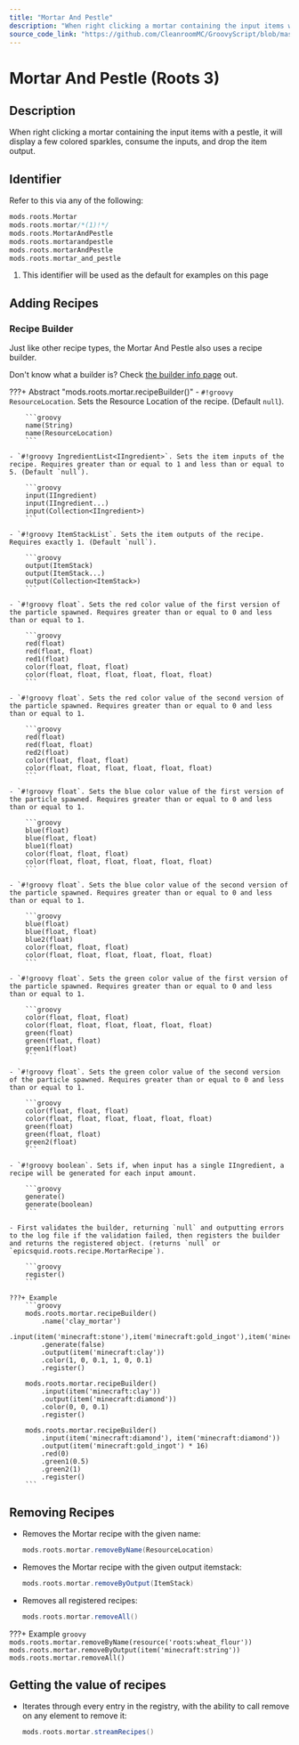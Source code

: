 ```yaml
---
title: "Mortar And Pestle"
description: "When right clicking a mortar containing the input items with a pestle, it will display a few colored sparkles, consume the inputs, and drop the item output."
source_code_link: "https://github.com/CleanroomMC/GroovyScript/blob/master/src/main/java/com/cleanroommc/groovyscript/compat/mods/roots/Mortar.java"
---
```


# Mortar And Pestle (Roots 3)

## Description

When right clicking a mortar containing the input items with a pestle, it will display a few colored sparkles, consume the inputs, and drop the item output.

## Identifier

Refer to this via any of the following:

```groovy hl_lines="2"
mods.roots.Mortar
mods.roots.mortar/*(1)!*/
mods.roots.MortarAndPestle
mods.roots.mortarandpestle
mods.roots.mortarAndPestle
mods.roots.mortar_and_pestle
```

1. This identifier will be used as the default for examples on this page

## Adding Recipes

### Recipe Builder

Just like other recipe types, the Mortar And Pestle also uses a recipe builder.

Don't know what a builder is? Check [the builder info page](../../../groovy/builder.md) out.

???+ Abstract "mods.roots.mortar.recipeBuilder()"
    - `#!groovy ResourceLocation`. Sets the Resource Location of the recipe. (Default `null`).

        ```groovy
        name(String)
        name(ResourceLocation)
        ```

    - `#!groovy IngredientList<IIngredient>`. Sets the item inputs of the recipe. Requires greater than or equal to 1 and less than or equal to 5. (Default `null`).

        ```groovy
        input(IIngredient)
        input(IIngredient...)
        input(Collection<IIngredient>)
        ```

    - `#!groovy ItemStackList`. Sets the item outputs of the recipe. Requires exactly 1. (Default `null`).

        ```groovy
        output(ItemStack)
        output(ItemStack...)
        output(Collection<ItemStack>)
        ```

    - `#!groovy float`. Sets the red color value of the first version of the particle spawned. Requires greater than or equal to 0 and less than or equal to 1.

        ```groovy
        red(float)
        red(float, float)
        red1(float)
        color(float, float, float)
        color(float, float, float, float, float, float)
        ```

    - `#!groovy float`. Sets the red color value of the second version of the particle spawned. Requires greater than or equal to 0 and less than or equal to 1.

        ```groovy
        red(float)
        red(float, float)
        red2(float)
        color(float, float, float)
        color(float, float, float, float, float, float)
        ```

    - `#!groovy float`. Sets the blue color value of the first version of the particle spawned. Requires greater than or equal to 0 and less than or equal to 1.

        ```groovy
        blue(float)
        blue(float, float)
        blue1(float)
        color(float, float, float)
        color(float, float, float, float, float, float)
        ```

    - `#!groovy float`. Sets the blue color value of the second version of the particle spawned. Requires greater than or equal to 0 and less than or equal to 1.

        ```groovy
        blue(float)
        blue(float, float)
        blue2(float)
        color(float, float, float)
        color(float, float, float, float, float, float)
        ```

    - `#!groovy float`. Sets the green color value of the first version of the particle spawned. Requires greater than or equal to 0 and less than or equal to 1.

        ```groovy
        color(float, float, float)
        color(float, float, float, float, float, float)
        green(float)
        green(float, float)
        green1(float)
        ```

    - `#!groovy float`. Sets the green color value of the second version of the particle spawned. Requires greater than or equal to 0 and less than or equal to 1.

        ```groovy
        color(float, float, float)
        color(float, float, float, float, float, float)
        green(float)
        green(float, float)
        green2(float)
        ```

    - `#!groovy boolean`. Sets if, when input has a single IIngredient, a recipe will be generated for each input amount.

        ```groovy
        generate()
        generate(boolean)
        ```

    - First validates the builder, returning `null` and outputting errors to the log file if the validation failed, then registers the builder and returns the registered object. (returns `null` or `epicsquid.roots.recipe.MortarRecipe`).

        ```groovy
        register()
        ```

    ???+ Example
        ```groovy
        mods.roots.mortar.recipeBuilder()
            .name('clay_mortar')
            .input(item('minecraft:stone'),item('minecraft:gold_ingot'),item('minecraft:stone'),item('minecraft:gold_ingot'),item('minecraft:stone'))
            .generate(false)
            .output(item('minecraft:clay'))
            .color(1, 0, 0.1, 1, 0, 0.1)
            .register()

        mods.roots.mortar.recipeBuilder()
            .input(item('minecraft:clay'))
            .output(item('minecraft:diamond'))
            .color(0, 0, 0.1)
            .register()

        mods.roots.mortar.recipeBuilder()
            .input(item('minecraft:diamond'), item('minecraft:diamond'))
            .output(item('minecraft:gold_ingot') * 16)
            .red(0)
            .green1(0.5)
            .green2(1)
            .register()
        ```



## Removing Recipes

- Removes the Mortar recipe with the given name:

    ```groovy
    mods.roots.mortar.removeByName(ResourceLocation)
    ```

- Removes the Mortar recipe with the given output itemstack:

    ```groovy
    mods.roots.mortar.removeByOutput(ItemStack)
    ```

- Removes all registered recipes:

    ```groovy
    mods.roots.mortar.removeAll()
    ```

???+ Example
    ```groovy
    mods.roots.mortar.removeByName(resource('roots:wheat_flour'))
    mods.roots.mortar.removeByOutput(item('minecraft:string'))
    mods.roots.mortar.removeAll()
    ```

## Getting the value of recipes

- Iterates through every entry in the registry, with the ability to call remove on any element to remove it:

    ```groovy
    mods.roots.mortar.streamRecipes()
    ```
